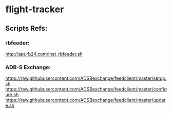 # flight-tracker

## Scripts Refs:
### rbfeeder:
http://apt.rb24.com/inst_rbfeeder.sh
### ADB-S Exchange:
https://raw.githubusercontent.com/ADSBexchange/feedclient/master/setup.sh
https://raw.githubusercontent.com/ADSBexchange/feedclient/master/configure.sh
https://raw.githubusercontent.com/ADSBexchange/feedclient/master/update.sh
